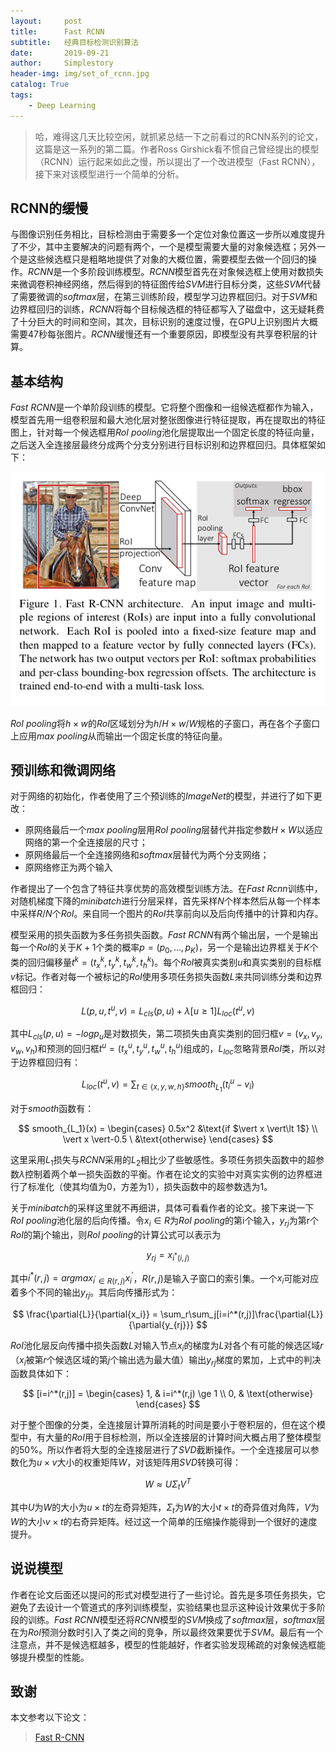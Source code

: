```yaml
---
layout:     post
title:      Fast RCNN
subtitle:   经典目标检测识别算法
date:       2019-09-21
author:     Simplestory
header-img: img/set_of_rcnn.jpg
catalog: True
tags:
    - Deep Learning
---
```


> 哈，难得这几天比较空闲，就抓紧总结一下之前看过的RCNN系列的论文，这篇是这一系列的第二篇。作者Ross Girshick看不惯自己曾经提出的模型（RCNN）运行起来如此之慢，所以提出了一个改进模型（Fast RCNN），接下来对该模型进行一个简单的分析。

## RCNN的缓慢

与图像识别任务相比，目标检测由于需要多一个定位对象位置这一步所以难度提升了不少，其中主要解决的问题有两个，一个是模型需要大量的对象候选框；另外一个是这些候选框只是粗略地提供了对象的大概位置，需要模型去做一个回归的操作。$RCNN$是一个多阶段训练模型。$RCNN$模型首先在对象候选框上使用对数损失来微调卷积神经网络，然后得到的特征图传给$SVM$进行目标分类，这些$SVM$代替了需要微调的$softmax$层，在第三训练阶段，模型学习边界框回归。对于$SVM$和边界框回归的训练，$RCNN$将每个目标候选框的特征都写入了磁盘中，这无疑耗费了十分巨大的时间和空间，其次，目标识别的速度过慢，在GPU上识别图片大概需要47秒每张图片。$RCNN$缓慢还有一个重要原因，即模型没有共享卷积层的计算。

## 基本结构

$Fast \ RCNN$是一个单阶段训练的模型。它将整个图像和一组候选框都作为输入，模型首先用一组卷积层和最大池化层对整张图像进行特征提取，再在提取出的特征图上，针对每一个候选框用$RoI \ pooling$池化层提取出一个固定长度的特征向量，之后送入全连接层最终分成两个分支分别进行目标识别和边界框回归。具体框架如下：

![architecture of fast rcnn](https://raw.githubusercontent.com/simplestory/simplestory.github.io/master/img/architecture_of_fastrcnn.png)

$RoI \ pooling$将$h \times w$的$RoI$区域划分为$h/H \times w/W$规格的子窗口，再在各个子窗口上应用$max \ pooling$从而输出一个固定长度的特征向量。

## 预训练和微调网络

对于网络的初始化，作者使用了三个预训练的$ImageNet$的模型，并进行了如下更改：

- 原网络最后一个$max \ pooling$层用$RoI \ pooling$层替代并指定参数$H \times W$以适应网络的第一个全连接层的尺寸；
- 原网络最后一个全连接网络和$softmax$层替代为两个分支网络；
- 原网络修正为两个输入

作者提出了一个包含了特征共享优势的高效模型训练方法。在$Fast \ Rcnn$训练中，对随机梯度下降的$minibatch$进行分层采样，首先采样$N$个样本然后从每一个样本中采样$R/N$个$RoI$。来自同一个图片的$RoI$共享前向以及后向传播中的计算和内存。

模型采用的损失函数为多任务损失函数。$Fast \ RCNN$有两个输出层，一个是输出每一个$RoI$的关于$K+1$个类的概率$p=(p_0,\dots,p_K)$，另一个是输出边界框关于$K$个类的回归偏移量$t^k=(t_x^k,t_y^k,t_w^k,t_h^k)$。每个$RoI$被真实类别$u$和真实类别的目标框$v$标记。作者对每一个被标记的$RoI$使用多项任务损失函数$L$来共同训练分类和边界框回归：

$$
L(p,u,t^u,v) = L_{cls}(p,u)+\lambda[u \ge 1]L_{loc}(t^u,v)
$$

其中$L_{cls}(p,u)=-logp_u$是对数损失，第二项损失由真实类别的回归框$v=(v_x,v_y,v_w,v_h)$和预测的回归框$t^u=(t_x^u,t_y^u,t_w^u,t_h^u)$组成的，$L_{loc}$忽略背景$RoI$类，所以对于边界框回归有：

$$
L_{loc}(t^u,v) = \sum_{t \in \{x,y,w,h\}} smooth_{L_1}(t_i^u-v_i)
$$

对于$smooth$函数有：

$$
smooth_{L_1}(x) = \begin{cases}
0.5x^2 &\text{if $\vert x \vert\lt 1$} \\
\vert x \vert-0.5 \ &\text{otherwise}
\end{cases}
$$

这里采用$L_1$损失与$RCNN$采用的$L_2$相比少了些敏感性。多项任务损失函数中的超参数$\lambda$控制着两个单一损失函数的平衡。作者在论文的实验中对真实实例的边界框进行了标准化（使其均值为0，方差为1），损失函数中的超参数选为1。

关于$minibatch$的采样这里就不再细讲，具体可看看作者的论文。接下来说一下$RoI \ pooling$池化层的后向传播。令$x_i \in R$为$RoI \ pooling$的第i个输入，$y_{rj}$为第r个$RoI$的第j个输出，则$RoI \ pooling$的计算公式可以表示为

$$
y_{rj}=x_{i^*(i,j)}
$$

其中$i^*(r,j)=argmax_{i^\prime\in R(r,j)}x_i^\prime$，$R(r,j)$是输入子窗口的索引集。一个$x_i$可能对应着多个不同的输出$y_{rj}$。其后向传播形式为：

$$
\frac{\partial{L}}{\partial{x_i}} = \sum_r\sum_j[i=i^*(r,j)]\frac{\partial{L}}{\partial{y_{rj}}}
$$

$RoI$池化层反向传播中损失函数$L$对输入节点$x_i$的梯度为$L$对各个有可能的候选区域$r$（$x_i$被第$r$个候选区域的第$j$个输出选为最大值）输出$y_{rj}$梯度的累加，上式中的判决函数具体如下：

$$
[i=i^*(r,j)] = \begin{cases}
1, & i=i^*(r,j) \ge 1 \\
0, & \text{otherwise}
\end{cases}
$$

对于整个图像的分类，全连接层计算所消耗的时间是要小于卷积层的，但在这个模型中，有大量的$RoI$用于目标检测，所以全连接层的计算时间大概占用了整体模型的$50\%$。所以作者将大型的全连接层进行了$SVD$截断操作。一个全连接层可以参数化为$u \times v$大小的权重矩阵$W$，对该矩阵用$SVD$转换可得：

$$
W \approx U\Sigma_tV^T
$$

其中$U$为$W$的大小为$u \times t$的左奇异矩阵，$\Sigma_t$为$W$的大小$t \times t$的奇异值对角阵，$V$为$W$的大小$v \times t$的右奇异矩阵。经过这一个简单的压缩操作能得到一个很好的速度提升。

## 说说模型

作者在论文后面还以提问的形式对模型进行了一些讨论。首先是多项任务损失，它避免了去设计一个管道式的序列训练模型，实验结果也显示这种设计效果优于多阶段的训练。$Fast \ RCNN$模型还将$RCNN$模型的$SVM$换成了$softmax$层，$softmax$层在为$RoI$预测分数时引入了类之间的竞争，所以最终效果要优于$SVM$。最后有一个注意点，并不是候选框越多，模型的性能越好，作者实验发现稀疏的对象候选框能够提升模型的性能。

## 致谢

本文参考以下论文：

>[Fast R-CNN](https://arxiv.org/pdf/1504.08083.pdf)